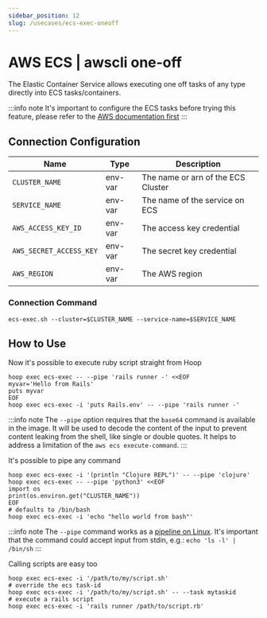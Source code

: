 ```yaml
---
sidebar_position: 12
slug: /usecases/ecs-exec-oneoff
---
```


# AWS ECS | awscli one-off

The Elastic Container Service allows executing one off tasks of any type directly into ECS tasks/containers.

:::info note
It's important to configure the ECS tasks before trying this feature, please refer to the [AWS documentation first](https://docs.aws.amazon.com/AmazonECS/latest/developerguide/ecs-exec.html)
:::

## Connection Configuration

| Name                    | Type    | Description                        |
|------------------------ | ------- | ---------------------------------- |
| `CLUSTER_NAME`          | env-var | The name or arn of the ECS Cluster |
| `SERVICE_NAME`          | env-var | The name of the service on ECS     |
| `AWS_ACCESS_KEY_ID`     | env-var | The access key credential          |
| `AWS_SECRET_ACCESS_KEY` | env-var | The secret key credential          |
| `AWS_REGION`            | env-var | The AWS region                     |

### Connection Command

```shell
ecs-exec.sh --cluster=$CLUSTER_NAME --service-name=$SERVICE_NAME
```

## How to Use

Now it's possible to execute ruby script straight from Hoop

```shell
hoop exec ecs-exec -- --pipe 'rails runner -' <<EOF
myvar='Hello from Rails'
puts myvar
EOF
hoop exec ecs-exec -i 'puts Rails.env' -- --pipe 'rails runner -'
```

:::info note
The `--pipe` option requires that the `base64` command is available in the image. It will be used to decode the content of the input to prevent content leaking from the shell, like single or double quotes. It helps to address a limitation of the `aws ecs execute-command`.
:::

It's possible to pipe any command

```shell
hoop exec ecs-exec -i '(println "Clojure REPL")' -- --pipe 'clojure'
hoop exec ecs-exec -- --pipe 'python3' <<EOF
import os
print(os.environ.get("CLUSTER_NAME"))
EOF
# defaults to /bin/bash
hoop exec ecs-exec -i 'echo "hello world from bash"'
```

:::info note
The `--pipe` command works as a [pipeline on Linux](https://en.wikipedia.org/wiki/Pipeline_(Unix)).
It's important that the command could accept input from stdin, e.g.: `echo 'ls -l' | /bin/sh`
:::

Calling scripts are easy too

```shell
hoop exec ecs-exec -i '/path/to/my/script.sh'
# override the ecs task-id
hoop exec ecs-exec -i '/path/to/my/script.sh' -- --task mytaskid
# execute a rails script
hoop exec ecs-exec -i 'rails runner /path/to/script.rb'
```
